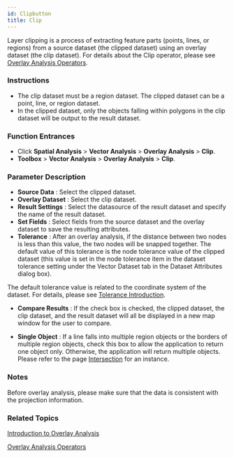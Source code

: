 ```yaml
---
id: Clipbutton
title: Clip  
---  
```

Layer clipping is a process of extracting feature parts (points, lines, or regions) from a source dataset (the clipped dataset) using an overlay dataset (the clip dataset). For details about the Clip operator, please see [Overlay Analysis Operators](Overlayoperation).

### Instructions

  * The clip dataset must be a region dataset. The clipped dataset can be a point, line, or region dataset.
  * In the clipped dataset, only the objects falling within polygons in the clip dataset will be output to the result dataset.

### Function Entrances

  * Click **Spatial Analysis** > **Vector Analysis** > **Overlay Analysis** > **Clip**.
  * **Toolbox** > **Vector Analysis** > **Overlay Analysis** > **Clip**.

### Parameter Description

  * **Source Data** : Select the clipped dataset.
  * **Overlay Dataset** : Select the clip dataset.
  * **Result Settings** : Select the datasource of the result dataset and specify the name of the result dataset.
  * **Set Fields** : Select fields from the source dataset and the overlay dataset to save the resulting attributes. 
  * **Tolerance** : After an overlay analysis, if the distance between two nodes is less than this value, the two nodes will be snapped together. The default value of this tolerance is the node tolerance value of the clipped dataset (this value is set in the node tolerance item in the dataset tolerance setting under the Vector Dataset tab in the Dataset Attributes dialog box). 

The default tolerance value is related to the coordinate system of the
dataset. For details, please see [Tolerance
Introduction](../../../DataProcessing/Tolerance).

  * **Compare Results** : If the check box is checked, the clipped dataset, the clip dataset, and the result dataset will all be displayed in a new map window for the user to compare.

  * **Single Object** : If a line falls into multiple region objects or the borders of multiple region objects, check this box to allow the application to return one object only. Otherwise, the application will return multiple objects. Please refer to the page [Intersection](Intersectbutton#1) for an instance.

###  Notes

Before overlay analysis, please make sure that the data is consistent with the
projection information.

### Related Topics

[Introduction to Overlay
Analysis](AboutOverlay)

[Overlay Analysis
Operators](Overlayoperation)


